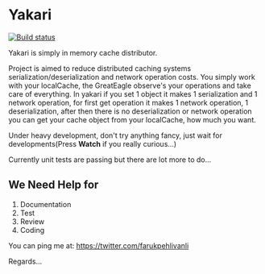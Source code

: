 Yakari
======

[![Build status](https://ci.appveyor.com/api/projects/status/0e86yl55qxo81xkr?svg=true)](https://ci.appveyor.com/project/efaruk/yakari)

Yakari is simply in memory cache distributor.

Project is aimed to reduce distributed caching systems serialization/deserialization and network operation costs.
You simply work with your localCache, the GreatEagle observe's your operations and take care of everything.
In yakari if you set 1 object it makes 1 serialization and 1 network operation, for first get operation it makes 1 network operation, 1 deserialization, after then there is no deserialization or network operation you can get your cache object from your localCache, how much you want. 

Under heavy development, don't try anything fancy, just wait for developments(Press **Watch** if you really curious...)

Currently unit tests are passing but there are lot more to do...

We Need Help for
---

1. Documentation
2. Test
3. Review
4. Coding

You can ping me at: https://twitter.com/farukpehlivanli

Regards...
